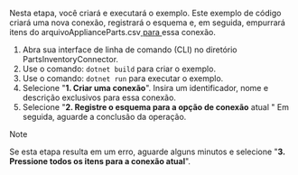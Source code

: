 <!-- markdownlint-disable MD002 MD025 MD041 -->

Nesta etapa, você criará e executará o exemplo. Este exemplo de código criará uma nova conexão, registrará o esquema e, em seguida, empurrará itens do arquivoApplianceParts.csv[ para ](https://github.com/microsoftgraph/msgraph-search-connector-sample/blob/master/ApplianceParts.csv) essa conexão.

1. Abra sua interface de linha de comando (CLI) no diretório PartsInventoryConnector.
2. Use o comando: `dotnet build` para criar o exemplo.
3. Use o comando: `dotnet run` para executar o exemplo.
4. Selecione "**1. Criar uma conexão**". Insira um identificador, nome e descrição exclusivos para essa conexão.
5. Selecione "**2. Registre o esquema para a opção de conexão** atual " Em seguida, aguarde a conclusão da operação.

  > [!NOTE]
  > Se esta etapa resulta em um erro, aguarde alguns minutos e selecione "**3. Pressione todos os itens para a conexão atual**".
